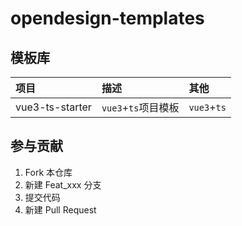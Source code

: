 # opendesign-templates

## 模板库

项目 | 描述 | 其他
:- | :- | :-
vue3-ts-starter | `vue3`+`ts`项目模板 | `vue3`+`ts`
## 参与贡献

1.  Fork 本仓库
2.  新建 Feat_xxx 分支
3.  提交代码
4.  新建 Pull Request

